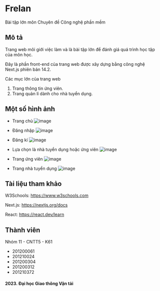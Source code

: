 # Frelan
Bài tập lớn môn Chuyên đề Công nghệ phần mềm

## Mô tả
Trang web môi giới việc làm và là bài tập lớn để đánh giá quá trình học tập của môn học.

Đây là phần front-end của trang web được xây dựng bằng công nghệ Next.js phiên bản 14.2.

Các mục lớn của trang web
  
  1. Trang thông tin ứng viên.
  2. Trang quản lí dành cho nhà tuyển dụng.

## Một số hình ảnh
  * Trang chủ
  ![image](https://github.com/ngquy02/Web_Frontend_Frelan/assets/85392867/d8a94221-de40-40d8-801a-ba7ae4631f8f)

  * Đăng nhập
  ![image](https://github.com/ngquy02/Web_Frontend_Frelan/assets/85392867/0020b84c-2ab6-4ab5-a03c-683dc8f54392)

  * Đăng kí
  ![image](https://github.com/ngquy02/Web_Frontend_Frelan/assets/85392867/06ce979c-2e30-4c76-b072-6ddb044e4b6b)

  * Lựa chọn là nhà tuyển dụng hoặc ứng viên
  ![image](https://github.com/ngquy02/Web_Frontend_Frelan/assets/85392867/d705a485-8e5a-4c59-8ffc-f00e8a5e749f)

  * Trang ứng viên
  ![image](https://github.com/ngquy02/Web_Frontend_Frelan/assets/85392867/2b80524f-61d6-4f1b-b840-ebb1e4d94a44)

  * Trang nhà tuyển dụng
  ![image](https://github.com/ngquy02/Web_Frontend_Frelan/assets/85392867/321303c1-3c8f-4481-aaae-db9560fd4afa)

## Tài liệu tham khảo
W3Schools: https://www.w3schools.com

Next.js: https://nextjs.org/docs

React: https://react.dev/learn

## Thành viên
Nhóm 11 - CNTT5 - K61

  * 201200061
  * 201210024
  * 201200304
  * 201200312
  * 201210372
  
#### 2023. Đại học Giao thông Vận tải

